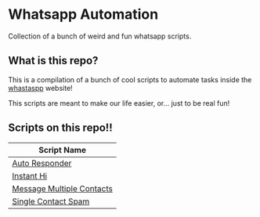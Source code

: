# Whatsapp Automation

Collection of a bunch of weird and fun whatsapp scripts.



## What is this repo?

This is a compilation of a bunch of cool scripts to automate tasks inside the [whastaspp](https://web.whatsapp.com/) website!

This scripts are meant to make our life easier, or... just to be real fun!



## Scripts on this repo!!

| Script Name                                                  |
| ------------------------------------------------------------ |
| [Auto Responder](https://github.com/varunp2k/WhatsappAutomation/blob/master/Basic_Scripts/auto_responder.py) |
| [Instant Hi](https://github.com/varunp2k/WhatsappAutomation/blob/master/Basic_Scripts/instant_hi.py) |
| [Message Multiple Contacts](https://github.com/varunp2k/WhatsappAutomation/blob/master/Basic_Scripts/message_multiple_contacts.py) |
| [Single Contact Spam](https://github.com/varunp2k/WhatsappAutomation/blob/master/Basic_Scripts/single_contact_spam.py) |